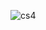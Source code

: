 ![cs4](https://github.com/mathieuwillett/h24-v11_inspirations_willett/assets/143769896/be998063-e6e9-4697-9acf-aa3c57f5cc01)
